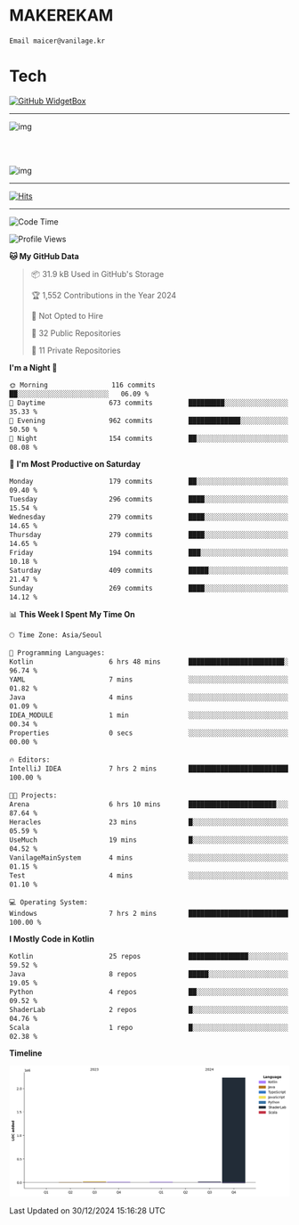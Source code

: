 # MAKEREKAM

`Email maicer@vanilage.kr`

# Tech

[![GitHub WidgetBox](https://github-widgetbox.vercel.app/api/skills?languages=python,js,ts,c,cpp,cs,java,kotlin,bash,md,html,css,xml,yaml,swift,powershell,json,R,SQL,php&tools=git,npm,gradle,nodejs,vercel,nginx&includeNames=true&theme=darkmode)](https://github.com/Jurredr/github-widgetbox)

---

![img](https://github-readme-stats.vercel.app/api/top-langs/?username=MAKEREKAM&layout=compact&theme=gruvbox)

<br>
<br>

![img](https://github-readme-stats.vercel.app/api/?username=MAKEREKAM&layout=compact&theme=gruvbox)

---

[![Hits](https://hits.seeyoufarm.com/api/count/incr/badge.svg?url=https%3A%2F%2Fgithub.com%2FMAKEREKAM&count_bg=%234A49D1&title_bg=%23555555&icon=&icon_color=%23E7E7E7&title=방문&edge_flat=false)](https://hits.seeyoufarm.com)

---

<!--START_SECTION:waka-->
![Code Time](http://img.shields.io/badge/Code%20Time-307%20hrs%2032%20mins-blue)

![Profile Views](http://img.shields.io/badge/Profile%20Views-1-blue)

**🐱 My GitHub Data** 

> 📦 31.9 kB Used in GitHub's Storage 
 > 
> 🏆 1,552 Contributions in the Year 2024
 > 
> 🚫 Not Opted to Hire
 > 
> 📜 32 Public Repositories 
 > 
> 🔑 11 Private Repositories 
 > 
**I'm a Night 🦉** 

```text
🌞 Morning                116 commits         ██░░░░░░░░░░░░░░░░░░░░░░░   06.09 % 
🌆 Daytime                673 commits         █████████░░░░░░░░░░░░░░░░   35.33 % 
🌃 Evening                962 commits         █████████████░░░░░░░░░░░░   50.50 % 
🌙 Night                  154 commits         ██░░░░░░░░░░░░░░░░░░░░░░░   08.08 % 
```
📅 **I'm Most Productive on Saturday** 

```text
Monday                   179 commits         ██░░░░░░░░░░░░░░░░░░░░░░░   09.40 % 
Tuesday                  296 commits         ████░░░░░░░░░░░░░░░░░░░░░   15.54 % 
Wednesday                279 commits         ████░░░░░░░░░░░░░░░░░░░░░   14.65 % 
Thursday                 279 commits         ████░░░░░░░░░░░░░░░░░░░░░   14.65 % 
Friday                   194 commits         ███░░░░░░░░░░░░░░░░░░░░░░   10.18 % 
Saturday                 409 commits         █████░░░░░░░░░░░░░░░░░░░░   21.47 % 
Sunday                   269 commits         ████░░░░░░░░░░░░░░░░░░░░░   14.12 % 
```


📊 **This Week I Spent My Time On** 

```text
🕑︎ Time Zone: Asia/Seoul

💬 Programming Languages: 
Kotlin                   6 hrs 48 mins       ████████████████████████░   96.74 % 
YAML                     7 mins              ░░░░░░░░░░░░░░░░░░░░░░░░░   01.82 % 
Java                     4 mins              ░░░░░░░░░░░░░░░░░░░░░░░░░   01.09 % 
IDEA_MODULE              1 min               ░░░░░░░░░░░░░░░░░░░░░░░░░   00.34 % 
Properties               0 secs              ░░░░░░░░░░░░░░░░░░░░░░░░░   00.00 % 

🔥 Editors: 
IntelliJ IDEA            7 hrs 2 mins        █████████████████████████   100.00 % 

🐱‍💻 Projects: 
Arena                    6 hrs 10 mins       ██████████████████████░░░   87.64 % 
Heracles                 23 mins             █░░░░░░░░░░░░░░░░░░░░░░░░   05.59 % 
UseMuch                  19 mins             █░░░░░░░░░░░░░░░░░░░░░░░░   04.52 % 
VanilageMainSystem       4 mins              ░░░░░░░░░░░░░░░░░░░░░░░░░   01.15 % 
Test                     4 mins              ░░░░░░░░░░░░░░░░░░░░░░░░░   01.10 % 

💻 Operating System: 
Windows                  7 hrs 2 mins        █████████████████████████   100.00 % 
```

**I Mostly Code in Kotlin** 

```text
Kotlin                   25 repos            ███████████████░░░░░░░░░░   59.52 % 
Java                     8 repos             █████░░░░░░░░░░░░░░░░░░░░   19.05 % 
Python                   4 repos             ██░░░░░░░░░░░░░░░░░░░░░░░   09.52 % 
ShaderLab                2 repos             █░░░░░░░░░░░░░░░░░░░░░░░░   04.76 % 
Scala                    1 repo              █░░░░░░░░░░░░░░░░░░░░░░░░   02.38 % 
```



**Timeline**

![Lines of Code chart](https://raw.githubusercontent.com/MAKEREKAM/MAKEREKAM/main/assets/bar_graph.png)


 Last Updated on 30/12/2024 15:16:28 UTC
<!--END_SECTION:waka-->
